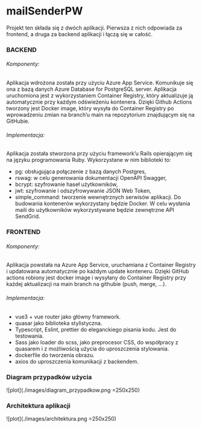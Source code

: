 # mailSenderPW

Projekt ten składa się z dwóch aplikacji. Pierwsza z nich odpowiada za frontend, a druga za backend aplikacji i łączą się w całość.
### BACKEND 
###### Komponenty: 
Aplikacja wdrożona została przy użyciu Azure App Service. Komunikuje się ona z bazą danych Azure Database for PostgreSQL server. Aplikacja uruchomiona jest z wykorzystaniem Container Registry, który aktualizuje ją automatycznie przy każdym odświeżeniu kontenera. Dzięki Github Actions tworzony jest Docker image, który wysyła do Container Registry po wprowadzeniu zmian na branch’u main na repozytorium znajdującym się na GitHubie. 
###### Implementacja: 
Aplikacja została stworzona przy użyciu framework’u Rails opierającym się na języku programowania Ruby. Wykorzystane w nim biblioteki to: 
  - pg: obsługująca połączenie z bazą danych Postgres, 
  - rswag: w celu generowania dokumentacji OpenAPI Swagger, 
  - bcrypt: szyfrowanie haseł użytkowników,
  - jwt: szyfrowanie i odszyfrowywanie JSON Web Token,
  - simple_command: tworzenie wewnętrznych serwisów aplikacji. Do budowania kontenerów wykorzystany będzie Docker. W celu wysłania maili do użytkowników wykorzystywane będzie zewnętrzne API SendGrid.


### FRONTEND
###### Komponenty: 
Aplikacja powstała na Azure App Service, uruchamiana z Container Registry i updatowana automatycznie po każdym update konteneru. Dzięki GitHub actions robiony jest docker image i wysyłany do Container Registry przy każdej aktualizacji na main branch na githubie (push, merge, ...).
###### Implementacja:
  - vue3 + vue router jako główny framework. 
  - quasar jako biblioteka stylistyczna.
  - Typescript, Eslint, prettier do eleganckiego pisania kodu. Jest do testowania. 
  - Sass jako loader do scss, jako preprocesor CSS, do współpracy z quasarem i z możliwością użycia do uproszczenia stylowania. 
  - dockerfile do tworzenia obrazu.
  - axios do uproszczenia komunikacji z backendem.

### Diagram przypadków użycia
![plot](./images/diagram_przypadkow.png =250x250)

### Architektura aplikacji
![plot](./images/architektura.png =250x250)
